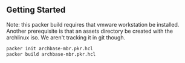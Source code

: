 ## Getting Started
Note: this packer build requires that vmware workstation be installed. Another prerequisite is that an assets directory be created with the archlinux iso. We aren't tracking it in git though.
```sh
packer init archbase-mbr.pkr.hcl
packer build archbase-mbr.pkr.hcl
```